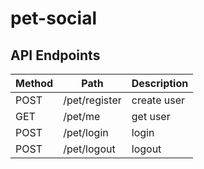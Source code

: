 # pet-social


## **API Endpoints**
| Method      | Path                    | Description                    |
| ---         | ---                     | ---                            |
| POST        | /pet/register           | create user                    |
| GET         | /pet/me                 | get user                       |
| POST        | /pet/login              | login                          |
| POST        | /pet/logout             | logout                         |

